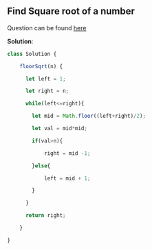 ## Find Square root of a number

Question can be found [here](https://takeuforward.org/plus/data-structures-and-algorithm/binary-search/on-answers/find-square-root-of-a-number)

**Solution**:

```js
class Solution {

    floorSqrt(n) {

      let left = 1;

      let right = n;

      while(left<=right){

        let mid = Math.floor((left+right)/2);

        let val = mid*mid;

        if(val>n){

            right = mid -1;

        }else{

            left = mid + 1;

        }

      }

      return right;

    }

}
```

